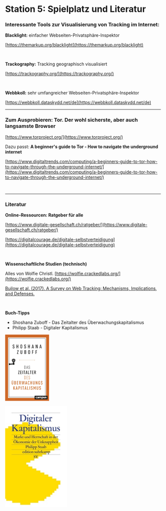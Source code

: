 # **Station 5: Spielplatz und Literatur**

### Interessante Tools zur Visualisierung von Tracking im Internet:

**Blacklight:** einfacher Webseiten-Privatsphäre-Inspektor

[https://themarkup.org/blacklight](https://themarkup.org/blacklight)

<br>

**Trackography:** Tracking geographisch visualisiert

[https://trackography.org/](https://trackography.org/)

<br>

**Webbkoll:** sehr umfangreicher Webseiten-Privatsphäre-Inspektor

[https://webbkoll.dataskydd.net/de](https://webbkoll.dataskydd.net/de)
<br>

---

### Zum Ausprobieren: Tor. Der wohl sicherste, aber auch langsamste Browser

[https://www.torproject.org/](https://www.torproject.org/)

Dazu passt: **A beginner's guide to Tor - How to navigate the underground internet**

[https://www.digitaltrends.com/computing/a-beginners-guide-to-tor-how-to-navigate-through-the-underground-internet/](https://www.digitaltrends.com/computing/a-beginners-guide-to-tor-how-to-navigate-through-the-underground-internet/)

<br>

---

### Literatur

**Online-Ressourcen: Ratgeber für alle**

[https://www.digitale-gesellschaft.ch/ratgeber/](https://www.digitale-gesellschaft.ch/ratgeber/)

[https://digitalcourage.de/digitale-selbstverteidigung](https://digitalcourage.de/digitale-selbstverteidigung)

<br>

**Wissenschaftliche Studien (technisch)**

Alles von Wolfie Christl. [https://wolfie.crackedlabs.org/](https://wolfie.crackedlabs.org/)

[Bujlow et al. (2017). A Survey on Web Tracking: Mechanisms, Implications, and Defenses.](https://upcommons.upc.edu/bitstream/handle/2117/108437/web_tracking_survey-postprint.pdf)

<br>

**Buch-Tipps**

- Shoshana Zuboff - Das Zeitalter des Überwachungskapitalismus
- Philipp Staab - Digitaler Kapitalismus

![](stationenmedia/buch1.png)

<img src="stationenmedia/buch2.jpg" width="200"/>